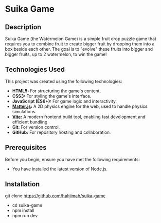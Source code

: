 # Suika Game

## Description

Suika Game (the Watermelon Game) is a simple fruit drop puzzle game that requires you to combine fruit to create bigger fruit by dropping them into a box beside each other. The goal is to "evolve" these fruits into bigger and bigger fruits, up to 2 watermelon, to win the game!

## Technologies Used

This project was created using the following technologies:

- **HTML5:** For structuring the game's content.
- **CSS3:** For styling the game's interface.
- **JavaScript (ES6+):** For game logic and interactivity.
- **[Matter.js](https://brm.io/matter-js/):** A 2D physics engine for the web, used to handle physics simulations.
- **[Vite](https://vitejs.dev/):** A modern frontend build tool, enabling fast development and efficient bundling.
- **Git:** For version control.
- **GitHub:** For repository hosting and collaboration.

## Prerequisites

Before you begin, ensure you have met the following requirements:

- You have installed the latest version of [Node.js](https://nodejs.org/).

## Installation

git clone https://github.com/hahjimah/suika-game

- cd suika-game
- npm install
- npm run dev
